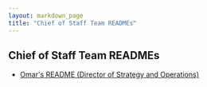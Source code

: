 ```yaml
---
layout: markdown_page
title: "Chief of Staff Team READMEs"
---
```

## Chief of Staff Team READMEs

- [Omar's README (Director of Strategy and Operations)](https://gitlab.com/ofernandez2/readme/)
